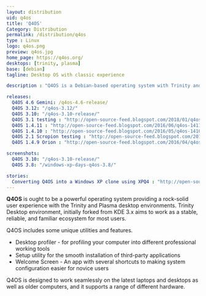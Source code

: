 ```yaml
---
layout: distribution
uid: q4os
title: 'Q4OS'
Category: Distribution
permalink: /distribution/q4os
type : Linux
logo: q4os.png
preview: q4os.jpg
home_page: https://q4os.org/
desktops: [trinity, plasma]
base: [debian]
tagline: Desktop OS with classic experience

description : "Q4OS is a Debian-based operating system with Trinity and Plasma Desktop environments. This distribution aims to provide a stable, reliable & familiar user experience."

releases:
  Q4OS 4.6 Gemini: /q4os-4.6-release/
  Q4OS 3.12: "/q4os-3.12/"
  Q4OS 3.10: "/q4os-3.10-release/"
  Q4OS 3.1 testing : "http://open-source-feed.blogspot.com/2018/01/q4os-31-testing-image-released-based-on.html"
  Q4OS 1.4.11 : "http://open-source-feed.blogspot.com/2016/06/q4os-1411-released-with-improved-nvidia.html"
  Q4OS 1.4.10 : "http://open-source-feed.blogspot.com/2016/05/q4os-1410-orion-released-with-improved.html"
  Q4OS 2.1 Scropion testing : "http://open-source-feed.blogspot.com/2016/04/q4os-21-scorpion-testing-image-is.html"
  Q4OS 1.4.9 Orion : "http://open-source-feed.blogspot.com/2016/04/q4os-149-orion-released.html"

screenshots:
  Q4OS 3.10: "/q4os-3.10-release/"
  Q4OS 3.8: "/windows-xp-days-q4os-3.8/"

stories:
  Converting Q4OS into a Windows XP clone using XPQ4 : "http://open-source-feed.blogspot.com/2016/04/converting-q4os-into-windows-xp-clone.html"
---
```


**Q4OS** is ought to be a powerful operating system providing a rock-solid user experience with the Trinity and Plasma desktop environments. Trinity Desktop environment, initially forked from KDE 3.x aims to work as a stable, reliable, and familiar ecosystem for most users.

Q4OS includes some unique utilities and features. 

- Desktop profiler -  for profiling your computer into different professional working tools
- Setup utility for the smooth installation of third-party applications
- Welcome Screen - An app with several shortcuts to making system configuration easier for novice users

Q4OS is designed to work seamlessly on the latest laptops and desktops as well as older computers, and it supports a range of different hardware. 